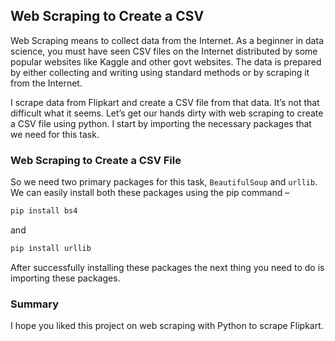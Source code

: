 ## Web Scraping to Create a CSV

Web Scraping means to collect data from the Internet. As a beginner in data science, you must have seen CSV files on the Internet distributed by some popular websites like Kaggle and other govt websites. The data is prepared by either collecting and writing using standard methods or by scraping it from the Internet.

I scrape data from Flipkart and create a CSV file from that data. It’s not that difficult what it seems. Let’s get our hands dirty with web scraping to create a CSV file using python. I start by importing the necessary packages that we need for this task.

### Web Scraping to Create a CSV File

So we need two primary packages for this task, `BeautifulSoup` and `urllib`. We can easily install both these packages using the pip command –

```py
pip install bs4
```

and

```py
pip install urllib
```

After successfully installing these packages the next thing you need to do is importing these packages.

### Summary

I hope you liked this project on web scraping with Python to scrape Flipkart.